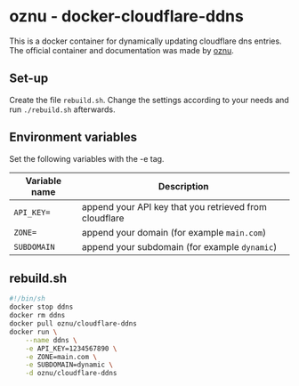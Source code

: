 # oznu - docker-cloudflare-ddns

This is a docker container for dynamically updating cloudflare dns entries.
The official container and documentation was made by [oznu](https://github.com/oznu/docker-cloudflare-ddns).

## Set-up

Create the file `rebuild.sh`.
Change the settings according to your needs and run `./rebuild.sh` afterwards.

## Environment variables

Set the following variables with the -e tag.

| Variable name | Description                                            |
| ------------- | ------------------------------------------------------ |
| `API_KEY=`    | append your API key that you retrieved from cloudflare |
| `ZONE=`       | append your domain (for example `main.com`)            |
| `SUBDOMAIN`   | append your subdomain (for example `dynamic`)          |

## rebuild.sh

```sh
#!/bin/sh
docker stop ddns
docker rm ddns
docker pull oznu/cloudflare-ddns
docker run \
    --name ddns \
    -e API_KEY=1234567890 \
    -e ZONE=main.com \
    -e SUBDOMAIN=dynamic \
    -d oznu/cloudflare-ddns
```
